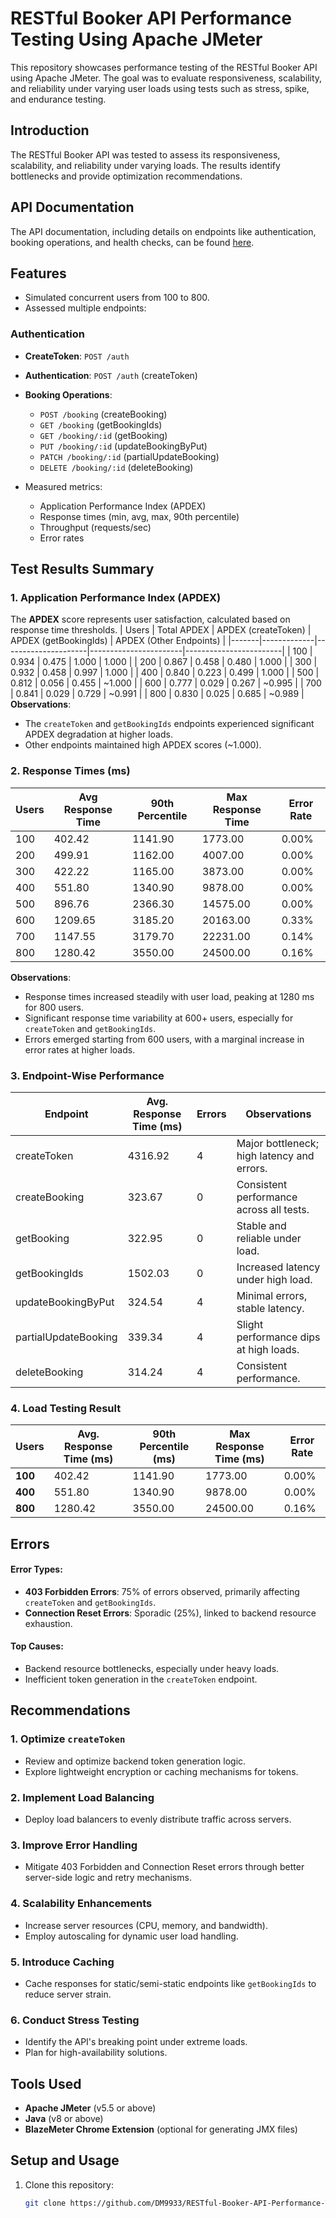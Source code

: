# RESTful Booker API Performance Testing Using Apache JMeter
This repository showcases performance testing of the RESTful Booker API using Apache JMeter. The goal was to evaluate responsiveness, scalability, and reliability under varying user loads using tests such as stress, spike, and endurance testing.
## Introduction
The RESTful Booker API was tested to assess its responsiveness, scalability, and reliability under varying loads. The results identify bottlenecks and provide optimization recommendations.

## API Documentation
The API documentation, including details on endpoints like authentication, booking operations, and health checks, can be found [here](https://restful-booker.herokuapp.com).


## Features
- Simulated concurrent users from 100 to 800.
- Assessed multiple endpoints:
### Authentication
- **CreateToken**: `POST /auth`

- **Authentication**: `POST /auth` (createToken)
- **Booking Operations**:
  - `POST /booking` (createBooking)
  - `GET /booking` (getBookingIds)
  - `GET /booking/:id` (getBooking)
  - `PUT /booking/:id` (updateBookingByPut)
  - `PATCH /booking/:id` (partialUpdateBooking)
  - `DELETE /booking/:id` (deleteBooking)
- Measured metrics:
  - Application Performance Index (APDEX)
  - Response times (min, avg, max, 90th percentile)
  - Throughput (requests/sec)
  - Error rates

## Test Results Summary
### 1. Application Performance Index (APDEX)
The **APDEX** score represents user satisfaction, calculated based on response time thresholds.
| Users | Total APDEX | APDEX (createToken) | APDEX (getBookingIds) | APDEX (Other Endpoints) |
|-------|-------------|---------------------|-----------------------|------------------------|
| 100   | 0.934       | 0.475               | 1.000                 | 1.000                  |
| 200   | 0.867       | 0.458               | 0.480                 | 1.000                  |
| 300   | 0.932       | 0.458               | 0.997                 | 1.000                  |
| 400   | 0.840       | 0.223               | 0.499                 | 1.000                  |
| 500   | 0.812       | 0.056               | 0.455                 | ~1.000                 |
| 600   | 0.777       | 0.029               | 0.267                 | ~0.995                 |
| 700   | 0.841       | 0.029               | 0.729                 | ~0.991                 |
| 800   | 0.830       | 0.025               | 0.685                 | ~0.989                 |
**Observations**:
- The `createToken` and `getBookingIds` endpoints experienced significant APDEX degradation at higher loads.
- Other endpoints maintained high APDEX scores (~1.000).

### 2. Response Times (ms)
| Users | Avg Response Time | 90th Percentile | Max Response Time | Error Rate |
|-------|-------------------|-----------------|-------------------|------------|
| 100   | 402.42            | 1141.90         | 1773.00           | 0.00%      |
| 200   | 499.91            | 1162.00         | 4007.00           | 0.00%      |
| 300   | 422.22            | 1165.00         | 3873.00           | 0.00%      |
| 400   | 551.80            | 1340.90         | 9878.00           | 0.00%      |
| 500   | 896.76            | 2366.30         | 14575.00          | 0.00%      |
| 600   | 1209.65           | 3185.20         | 20163.00          | 0.33%      |
| 700   | 1147.55           | 3179.70         | 22231.00          | 0.14%      |
| 800   | 1280.42           | 3550.00         | 24500.00          | 0.16%      |
**Observations**:
- Response times increased steadily with user load, peaking at 1280 ms for 800 users.
- Significant response time variability at 600+ users, especially for `createToken` and `getBookingIds`.
- Errors emerged starting from 600 users, with a marginal increase in error rates at higher loads.

### 3. Endpoint-Wise Performance
| Endpoint              | Avg. Response Time (ms) | Errors | Observations                                      |
|-----------------------|-------------------------|--------|---------------------------------------------------|
| createToken           | 4316.92                 | 4      | Major bottleneck; high latency and errors.       |
| createBooking         | 323.67                  | 0      | Consistent performance across all tests.         |
| getBooking            | 322.95                  | 0      | Stable and reliable under load.                  |
| getBookingIds         | 1502.03                 | 0      | Increased latency under high load.               |
| updateBookingByPut    | 324.54                  | 4      | Minimal errors, stable latency.                  |
| partialUpdateBooking  | 339.34                  | 4      | Slight performance dips at high loads.           |
| deleteBooking         | 314.24                  | 4      | Consistent performance.                          |

### 4. Load Testing Result
| **Users** | **Avg. Response Time (ms)** | **90th Percentile (ms)** | **Max Response Time (ms)** | **Error Rate** |
|-----------|-----------------------------|--------------------------|----------------------------|----------------|
| **100**   | 402.42                      | 1141.90                 | 1773.00                    | 0.00%          |
| **400**   | 551.80                      | 1340.90                 | 9878.00                    | 0.00%          |
| **800**   | 1280.42                     | 3550.00                 | 24500.00                   | 0.16%          |

## Errors

#### Error Types:
- **403 Forbidden Errors**: 75% of errors observed, primarily affecting `createToken` and `getBookingIds`.
- **Connection Reset Errors**: Sporadic (25%), linked to backend resource exhaustion.

#### Top Causes:
- Backend resource bottlenecks, especially under heavy loads.
- Inefficient token generation in the `createToken` endpoint.

## Recommendations

### 1. Optimize `createToken`
- Review and optimize backend token generation logic.
- Explore lightweight encryption or caching mechanisms for tokens.

### 2. Implement Load Balancing
- Deploy load balancers to evenly distribute traffic across servers.

### 3. Improve Error Handling
- Mitigate 403 Forbidden and Connection Reset errors through better server-side logic and retry mechanisms.

### 4. Scalability Enhancements
- Increase server resources (CPU, memory, and bandwidth).
- Employ autoscaling for dynamic user load handling.

### 5. Introduce Caching
- Cache responses for static/semi-static endpoints like `getBookingIds` to reduce server strain.

### 6. Conduct Stress Testing
- Identify the API's breaking point under extreme loads.
- Plan for high-availability solutions.

## Tools Used
- **Apache JMeter** (v5.5 or above)
- **Java** (v8 or above)
- **BlazeMeter Chrome Extension** (optional for generating JMX files)

## Setup and Usage
1. Clone this repository:
   ```bash
   git clone https://github.com/DM9933/RESTful-Booker-API-Performance-Testing-Using-Apache-JMeter.git
